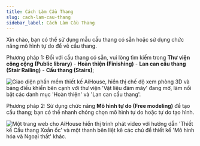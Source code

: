 ```yaml
---
title: Cách Làm Cầu Thang
slug: cach-lam-cau-thang
sidebar_label: Cách Làm Cầu Thang
---
```


Xin chào, bạn có thể sử dụng mẫu cầu thang có sẵn hoặc sử dụng chức năng mô hình tự do để vẽ cầu thang.

Phương pháp 1: Đối với cầu thang có sẵn, vui lòng tìm kiếm trong **Thư viện công cộng (Public library)** - **Hoàn thiện (Finishing)** - **Lan can cầu thang (Stair Railing)** - **Cầu thang (Stairs)**;

![Giao diện phần mềm thiết kế AiHouse, hiển thị chế độ xem phòng 3D và bảng điều khiển bên cạnh với thư viện 'Vật liệu đám mây' đang mở, làm nổi bật các danh mục 'Hoàn thiện' và 'Lan can cầu thang'.](https://storage.googleapis.com/jegavn_kb/images/80ea9e92-8975-4627-ac90-33dc056ffd8b.png)

Phương pháp 2: Sử dụng chức năng **Mô hình tự do (Free modeling)** để tạo cầu thang; bạn có thể nhanh chóng chọn mô hình tự do hoặc tự do tạo hình.

![Một trang web cho AiHouse hiển thị trình phát video với hướng dẫn 'Thiết kế Cầu thang Xoắn ốc' và một thanh bên liệt kê các chủ đề thiết kế 'Mô hình hóa và Ngoại thất' khác.](https://storage.googleapis.com/jegavn_kb/images/9023e0d1-14e9-4305-b138-d3d7a2212429.png)